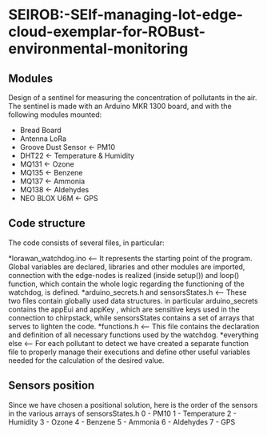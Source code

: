 # SEIROB:-SElf-managing-Iot-edge-cloud-exemplar-for-ROBust-environmental-monitoring

## Modules 

Design of a sentinel for measuring the concentration of pollutants in the air. The sentinel is made with an Arduino MKR 1300 board, and with the following modules mounted:

* Bread Board
* Antenna LoRa
* Groove Dust Sensor <- PM10
* DHT22 <- Temperature & Humidity
* MQ131 <- Ozone
* MQ135 <- Benzene
* MQ137 <- Ammonia
* MQ138 <- Aldehydes
* NEO BLOX U6M <- GPS

## Code structure

The code consists of several files, in particular:

*lorawan_watchdog.ino <-- It represents the starting point of the program. Global variables are declared, libraries and other modules are imported, connection with the edge-nodes is realized (inside setup()) and loop() function, which contain the whole logic regarding the functioning of the watchdog, is defined.
*arduino_secrets.h and sensorsStates.h <-- These two files contain globally used data structures. in particular arduino_secrets contains the appEui and appKey , which are sensitive keys used in the connection to chirpstack, while sensorsStates contains a set of arrays that serves to lighten the code.
*functions.h <-- This file contains the declaration and definition of all necessary functions used by the watchdog.
*everything else <-- For each pollutant to detect we have created a separate function file to properly manage their executions and define other useful variables needed for the calculation of the desired value.

## Sensors position

Since we have chosen a positional solution, here is the order of the sensors in the various arrays of sensorsStates.h 
0 - PM10
1 - Temperature 
2 - Humidity
3 - Ozone
4 - Benzene
5 - Ammonia
6 - Aldehydes 
7 - GPS

